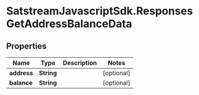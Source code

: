 # SatstreamJavascriptSdk.ResponsesGetAddressBalanceData

## Properties
Name | Type | Description | Notes
------------ | ------------- | ------------- | -------------
**address** | **String** |  | [optional] 
**balance** | **String** |  | [optional] 
